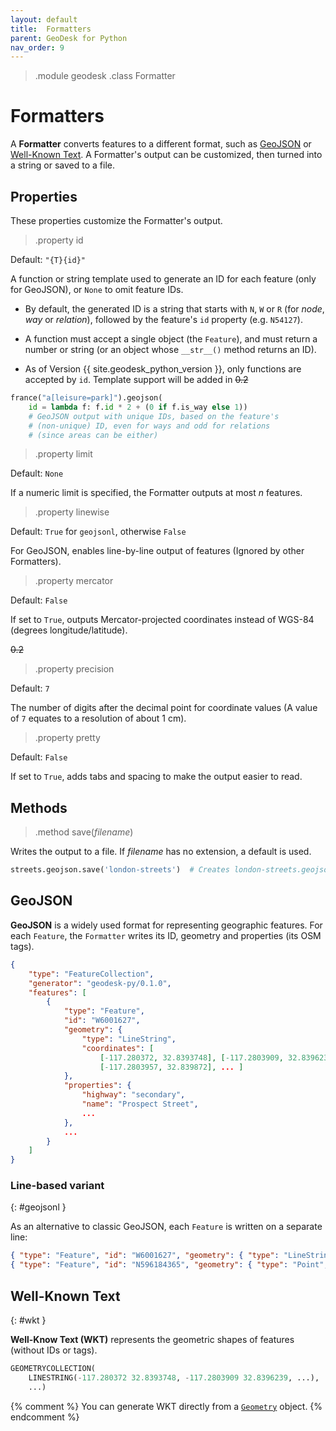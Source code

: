 ```yaml
---
layout: default
title:  Formatters
parent: GeoDesk for Python
nav_order: 9
---
```


> .module geodesk
> .class Formatter

# Formatters

A **Formatter** converts features to a different format, such as [GeoJSON](#geojson) or [Well-Known Text](#well-known-text). A Formatter's output can be customized, then turned into a string or saved to a file.  

## Properties

These properties customize the Formatter's output.

> .property id
 
Default: `"{T}{id}"`

A function or string template used to generate an ID for each feature (only for GeoJSON),
or `None` to omit feature IDs. 

- By default, the generated ID is a string that starts with `N`, `W` or `R` (for *node*, *way* or *relation*), followed by the feature's `id` property (e.g. `N54127`).

- A function must accept a single object (the `Feature`), and must return a number or string
(or an object whose `__str__()` method returns an ID).

- As of Version {{ site.geodesk_python_version }}, only functions are accepted by `id`.
Template support will be added in ~~0.2~~
 
```python
france("a[leisure=park]").geojson(
    id = lambda f: f.id * 2 + (0 if f.is_way else 1))
    # GeoJSON output with unique IDs, based on the feature's 
    # (non-unique) ID, even for ways and odd for relations 
    # (since areas can be either)
```

> .property limit

Default: `None`

If a numeric limit is specified, the Formatter outputs at most *n* features.   

> .property linewise

Default: `True` for `geojsonl`, otherwise `False`

For GeoJSON, enables line-by-line output of features (Ignored by other Formatters). 

> .property mercator

Default: `False`

If set to `True`, outputs Mercator-projected coordinates instead of WGS-84 (degrees longitude/latitude).  

~~0.2~~

> .property precision

Default: `7`

The number of digits after the decimal point for coordinate values (A value of `7` equates to a resolution of about 1 cm).

> .property pretty
 
Default: `False`

If set to `True`, adds tabs and spacing to make the output easier to read. 

## Methods

> .method save(*filename*)

Writes the output to a file. If *filename* has no extension, a default is used.

```python
streets.geojson.save('london-streets')  # Creates london-streets.geojson
``` 

## GeoJSON

**GeoJSON** is a widely used format for representing geographic features. For each `Feature`, the `Formatter` writes its ID, geometry and properties (its OSM tags).

```json
{
    "type": "FeatureCollection",
    "generator": "geodesk-py/0.1.0",
    "features": [
        {
            "type": "Feature",
            "id": "W6001627",
            "geometry": {
                "type": "LineString",
                "coordinates": [
                    [-117.280372, 32.8393748], [-117.2803909, 32.8396239],
                    [-117.2803957, 32.839872], ... ]
            },
            "properties": {
                "highway": "secondary",
                "name": "Prospect Street",
                ...
            },
            ...
        }
    ]
}
```

### Line-based variant 
{: #geojsonl }

As an alternative to classic GeoJSON, each `Feature` is written on a separate line:

```json
{ "type": "Feature", "id": "W6001627", "geometry": { "type": "LineString", ... }} 
{ "type": "Feature", "id": "N596184365", "geometry": { "type": "Point", ... }}
```


## Well-Known Text 
{: #wkt }

**Well-Know Text (WKT)** represents the geometric shapes of features (without IDs or tags).

```python
GEOMETRYCOLLECTION(
    LINESTRING(-117.280372 32.8393748, -117.2803909 32.8396239, ...),
    ...)
```

{% comment %}
You can generate WKT directly from a [`Geometry`](#Geometry) object. 
{% endcomment %}